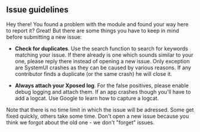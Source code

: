 ## Issue guidelines

Hey there! You found a problem with the module and found your way here to report it? Great! But there are some things you have to keep in mind before submitting a new issue:

* **Check for duplicates**. Use the search function to search for keywords matching your issue. If there already is one which sounds similar to your one, please reply there instead of opening a new issue. Only exception are SystemUI crashes as they can be caused by various reasons. If any contributor finds a duplicate (or the same crash) he will close it.

* **Always attach your Xposed log**. For the false positives, please enable debug logging and attach them. If an app crashes though you'll have to add a logcat. Use Google to learn how to capture a logcat.

Note that there is no time limit in which the issue will be adressed. Some get fixed quickly, others take some time. Don't open a new issue because you think we forgot about the old one - we don't "forget" issues.
